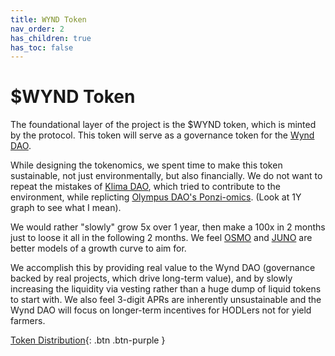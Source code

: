 ```yaml
---
title: WYND Token
nav_order: 2
has_children: true
has_toc: false
---
```


# $WYND Token

The foundational layer of the project is the $WYND token, which is minted by the protocol.
This token will serve as a governance token for the [Wynd DAO](/governance).

While designing the tokenomics, we spent time to make this token sustainable, not just environmentally,
but also financially. We do not want to repeat the mistakes of [Klima DAO](https://coinmarketcap.com/currencies/klimadao/),
which tried to contribute to the environment, while replicting [Olympus DAO's Ponzi-omics](https://coinmarketcap.com/currencies/olympus/). (Look at 1Y graph to see what I mean). 

We would rather "slowly" grow 5x over 1 year, then make a 100x in 2 months just to loose it all in the following 2 months.
We feel [OSMO](https://info.osmosis.zone/token/OSMO) and [JUNO](https://info.osmosis.zone/token/JUNO) are better
models of a growth curve to aim for.

We accomplish this by providing real value to the Wynd DAO (governance backed by real projects, which drive long-term value),
and by slowly increasing the liquidity via vesting rather than a huge dump of liquid tokens to start with. We also feel
3-digit APRs are inherently unsustainable and the Wynd DAO will focus on longer-term incentives for HODLers not
for yield farmers.

[Token Distribution](./distribution){: .btn .btn-purple }
